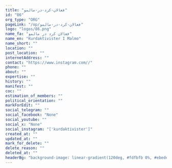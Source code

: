 ```yaml
---
title: "فعالان-کرد-در-مالمو"
id: "86"
org_type: "ORG"
pageLink: "/op/فعالان-کرد-در-مالمو"
logo: "logos/86.png"
name_fa: "فعالان کرد در مالمو"
name_en: "Kurdaktivister I Malmo"
name_short: ""
location: ""
post_location: ""
internetAddress: ""
contact: "https://www.instagram.com//"
phone: ""
about: ""
expertise: ""
history: ""
manifest: ""
coc: ""
estimation_of_members: ""
political_orientation: ""
markForEdit: ""
social_telegram: ""
social_facebook: "None"
social_youtube: ""
social_x: "None"
social_instagram: "['kurdaktivister']"
created_at: ""
updated_at: ""
mark_for_delete: ""
delete_reason: ""
deleted_at: ""
headerBg: "background-image: linear-gradient(120deg, #fdfbfb 0%, #ebedee 100%);"
---
```

